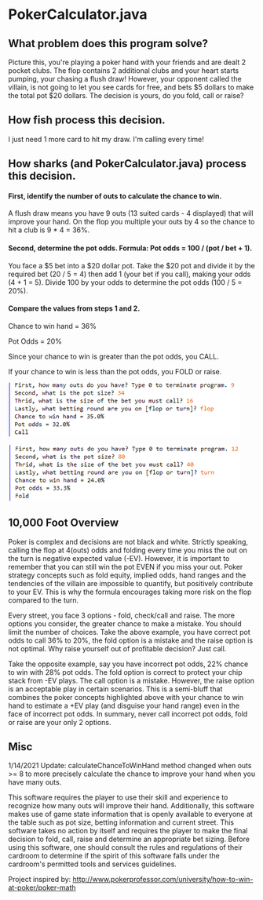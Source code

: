 # PokerCalculator.java
## What problem does this program solve?

Picture this, you're playing a poker hand with your friends and are dealt 2 pocket clubs. The flop contains 2 additional clubs and your heart starts pumping, your chasing a flush draw! However, your opponent called the villain, is not going to let you see cards for free, and bets $5 dollars to make the total pot $20 dollars. The decision is yours, do you fold, call or raise?

## How fish process this decision. 
I just need 1 more card to hit my draw. I'm calling every time!

## How sharks (and PokerCalculator.java) process this decision. 
#### First, identify the number of outs to calculate the chance to win.

A flush draw means you have 9 outs (13 suited cards - 4 displayed) that will improve your hand. On the flop you multiple your outs by 4 so the chance to hit a club is 9 * 4 = 36%.

#### Second, determine the pot odds. Formula: Pot odds = 100 / (pot / bet + 1).

You face a $5 bet into a $20 dollar pot. Take the $20 pot and divide it by the required bet (20 / 5 = 4) then add 1 (your bet if you call), making your odds (4 + 1 = 5). Divide 100 by your odds to determine the pot odds (100 / 5 = 20%).

#### Compare the values from steps 1 and 2.

Chance to win hand = 36%

Pot Odds = 20%

Since your chance to win is greater than the pot odds, you CALL.

If your chance to win is less than the pot odds, you FOLD or raise.


![](Pictures/ProductDemo1.PNG)

![](Pictures/ProductDemo2.PNG)

## 10,000 Foot Overview
Poker is complex and decisions are not black and white. Strictly speaking, calling the flop at 4(outs) odds and folding every time you miss the out on the turn is negative expected value (-EV). However, it is important to remember that you can still win the pot EVEN if you miss your out. Poker strategy concepts such as fold equity, implied odds, hand ranges and the tendencies of the villain are impossible to quantify, but positively contribute to your EV. This is why the formula encourages taking more risk on the flop compared to the turn.

Every street, you face 3 options - fold, check/call and raise. The more options you consider, the greater chance to make a mistake. You should limit the number of choices. Take the above example, you have correct pot odds to call 36% to 20%, the fold option is a mistake and the raise option is not optimal. Why raise yourself out of profitable decision? Just call.

Take the opposite example, say you have incorrect pot odds, 22% chance to win with 28% pot odds. The fold option is correct to protect your chip stack from -EV plays. The call option is a mistake. However, the raise option is an acceptable play in certain scenarios. This is a semi-bluff that combines the poker concepts highlighted above with your chance to win hand to estimate a +EV play (and disguise your hand range) even in the face of incorrect pot odds. In summary, never call incorrect pot odds, fold or raise are your only 2 options.

## Misc
1/14/2021 Update: calculateChanceToWinHand method changed when outs >= 8 to more precisely calculate the chance to improve your hand when you have many outs.

This software requires the player to use their skill and experience to recognize how many outs will improve their hand. Additionally, this software makes use of game state information that is openly available to everyone at the table such as pot size, betting information and current street. This software takes no action by itself and requires the player to make the final decision to fold, call, raise and determine an appropriate bet sizing. Before using this software, one should consult the rules and regulations of their cardroom to determine if the spirit of this software falls under the cardroom's permitted tools and services guidelines.

Project inspired by: http://www.pokerprofessor.com/university/how-to-win-at-poker/poker-math
